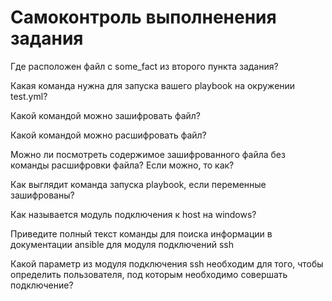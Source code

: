 # Самоконтроль выполненения задания
Где расположен файл с some_fact из второго пункта задания?

Какая команда нужна для запуска вашего playbook на окружении test.yml?

Какой командой можно зашифровать файл?

Какой командой можно расшифровать файл?

Можно ли посмотреть содержимое зашифрованного файла без команды расшифровки файла? Если можно, то как?

Как выглядит команда запуска playbook, если переменные зашифрованы?

Как называется модуль подключения к host на windows?

Приведите полный текст команды для поиска информации в документации ansible для модуля подключений ssh

Какой параметр из модуля подключения ssh необходим для того, чтобы определить пользователя, под которым необходимо совершать подключение?